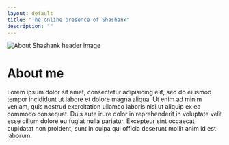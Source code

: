 ```yaml
---
layout: default
title: "The online presence of Shashank"
description: ""
---
```


<div class="about {% if site.scrollappear_enabled %}scrollappear{% endif %}">
  <img src="{% asset 'about.jpg' @path %}" alt="About Shashank header image" />
  <h1>About me</h1>
  <p>
    Lorem ipsum dolor sit amet, consectetur adipisicing elit, sed do eiusmod
    tempor incididunt ut labore et dolore magna aliqua. Ut enim ad minim veniam,
    quis nostrud exercitation ullamco laboris nisi ut aliquip ex ea commodo
    consequat. Duis aute irure dolor in reprehenderit in voluptate velit esse
    cillum dolore eu fugiat nulla pariatur. Excepteur sint occaecat cupidatat
    non proident, sunt in culpa qui officia deserunt mollit anim id est laborum.
  </p>
</div>
